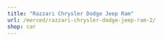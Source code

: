 ```yaml
---
title: "Razzari Chrysler Dodge Jeep Ram"
url: /merced/razzari-chrysler-dodge-jeep-ram-2/
shop: car
---
```

